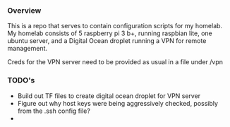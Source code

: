 ### Overview

This is a repo that serves to contain configuration scripts for my homelab.  My homelab consists of 5 raspberry pi 3 b+, running raspbian lite, one ubuntu server, and a Digital Ocean droplet running a VPN for remote management.  

Creds for the VPN server need to be provided as usual in a file under /vpn


### TODO's

 - Build out TF files to create digital ocean droplet for VPN server
 - Figure out why host keys were being aggressively checked, possibly from the .ssh config file?
 - 
